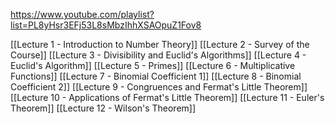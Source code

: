 https://www.youtube.com/playlist?list=PL8yHsr3EFj53L8sMbzIhhXSAOpuZ1Fov8

[[Lecture 1 - Introduction to Number Theory]]
[[Lecture 2 - Survey of the Course]]
[[Lecture 3 - Divisibility and Euclid's Algorithms]]
[[Lecture 4 - Euclid's Algorithm]]
[[Lecture 5 - Primes]]
[[Lecture 6 - Multiplicative Functions]]
[[Lecture 7 - Binomial Coefficient 1]]
[[Lecture 8 - Binomial Coefficient 2]]
[[Lecture 9 - Congruences and Fermat's Little Theorem]]
[[Lecture 10 - Applications of Fermat's Little Theorem]]
[[Lecture 11 - Euler's Theorem]]
[[Lecture 12 - Wilson's Theorem]]
